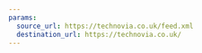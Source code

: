```yaml
---
params:
  source_url: https://technovia.co.uk/feed.xml
  destination_url: https://technovia.co.uk/
---
```

